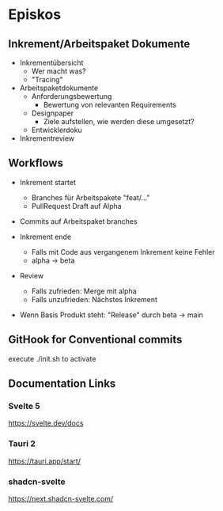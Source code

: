 # Episkos

##  Inkrement/Arbeitspaket Dokumente
- Inkrementübersicht
    - Wer macht was?
    - "Tracing"
- Arbeitspaketdokumente
    - Anforderungsbewertung
        - Bewertung von relevanten Requirements
    - Designpaper
        - Ziele aufstellen, wie werden diese umgesetzt?
    - Entwicklerdoku
- Inkrementreview

## Workflows
- Inkrement startet
    - Branches für Arbeitspakete "feat/..."
    - PullRequest Draft auf Alpha
- Commits auf Arbeitspaket branches
- Inkrement ende
    - Falls mit Code aus vergangenem Inkrement keine Fehler
    - alpha -> beta
- Review
    - Falls zufrieden: Merge mit alpha
    - Falls unzufrieden: Nächstes Inkrement 

- Wenn Basis Produkt steht: "Release" durch beta -> main

## GitHook for Conventional commits

execute ./init.sh to activate

## Documentation Links

### Svelte 5

https://svelte.dev/docs

### Tauri 2

https://tauri.app/start/

### shadcn-svelte

https://next.shadcn-svelte.com/
